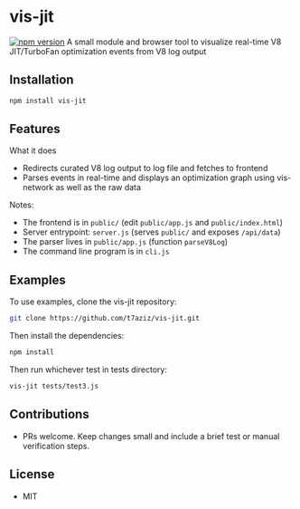 # vis-jit
[![npm version](https://badge.fury.io/js/vis-jit.svg)](https://www.npmjs.com/package/vis-jit)
A small module and browser tool to visualize real-time V8 JIT/TurboFan optimization events from V8 log output

## Installation
```bash
npm install vis-jit
```
## Features
What it does
- Redirects curated V8 log output to log file and fetches to frontend
- Parses events in real-time and displays an optimization graph using vis-network as well as the raw data

Notes:
- The frontend is in `public/` (edit `public/app.js` and `public/index.html`)
- Server entrypoint: `server.js` (serves `public/` and exposes `/api/data`)
- The parser lives in `public/app.js` (function `parseV8Log`)
- The command line program is in `cli.js`

## Examples
To use examples, clone the vis-jit repository:
```bash
git clone https://github.com/t7aziz/vis-jit.git
```
Then install the dependencies:
```bash
npm install
```
Then run whichever test in tests directory:
```bash
vis-jit tests/test3.js
```

## Contributions
- PRs welcome. Keep changes small and include a brief test or manual verification steps.

## License
- MIT
